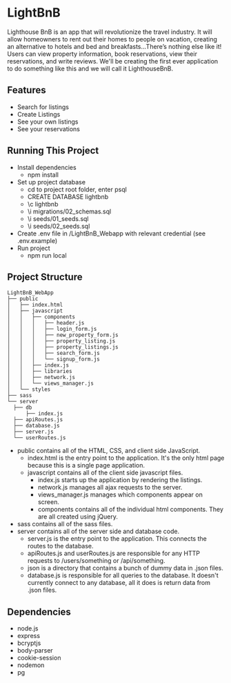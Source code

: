 # LightBnB
Lighthouse BnB is an app that will revolutionize the travel industry. It will allow homeowners to rent out their homes to people on vacation, creating an alternative to hotels and bed and breakfasts...There’s nothing else like it! Users can view property information, book reservations, view their reservations, and write reviews. We'll be creating the first ever application to do something like this and we will call it LighthouseBnB.

## Features
* Search for listings
* Create Listings
* See your own listings
* See your reservations

## Running This Project
* Install dependencies
  * npm install
* Set up project database
  * cd to project root folder, enter psql
  * CREATE DATABASE lightbnb
  * \c lightbnb
  * \i migrations/02_schemas.sql
  * \i seeds/01_seeds.sql
  * \i seeds/02_seeds.sql
* Create .env file in /LightBnB_Webapp with relevant credential (see .env.example)
* Run project
  * npm run local

## Project Structure
```
LightBnB_WebApp
├── public
│   ├── index.html
│   ├── javascript
│   │   ├── components 
│   │   │   ├── header.js
│   │   │   ├── login_form.js
│   │   │   ├── new_property_form.js
│   │   │   ├── property_listing.js
│   │   │   ├── property_listings.js
│   │   │   ├── search_form.js
│   │   │   └── signup_form.js
│   │   ├── index.js
│   │   ├── libraries
│   │   ├── network.js
│   │   └── views_manager.js
│   └── styles
├── sass
└── server
  ├── db
      ├── index.js
  ├── apiRoutes.js
  ├── database.js
  ├── server.js
  └── userRoutes.js
```
* public contains all of the HTML, CSS, and client side JavaScript.
  * index.html is the entry point to the application. It's the only html page because this is a single page application.
  * javascript contains all of the client side javascript files.
    * index.js starts up the application by rendering the listings.
    * network.js manages all ajax requests to the server.
    * views_manager.js manages which components appear on screen.
    * components contains all of the individual html components. They are all created using jQuery.
* sass contains all of the sass files.
* server contains all of the server side and database code.
  * server.js is the entry point to the application. This connects the routes to the database.
  * apiRoutes.js and userRoutes.js are responsible for any HTTP requests to /users/something or /api/something.
  * json is a directory that contains a bunch of dummy data in .json files.
  * database.js is responsible for all queries to the database. It doesn't currently connect to any database, all it does is return data from .json files.


## Dependencies
* node.js
* express
* bcryptjs
* body-parser
* cookie-session
* nodemon
* pg